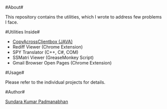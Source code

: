 #About#

This repository contains the utilities, which I wrote to address few problems I face.

#Utilities Inside#


  + [CopyAcrossClientbox (JAVA)](https://github.com/clicksuku/SundarkpCode/blob/master/CopyAcrossClientBox%5BJava%5D/Readme.md)
  + Rediff Viewer       (Chrome Extension)
  + SPY Translator      (C++, C#, COM)
  + SSMatri Viewer      (GreaseMonkey Script)
  + Gmail Browser Open Pages  (Chrome Extension)

#Usage#

Please refer to the individual projects for details.

#Author#

[Sundara Kumar Padmanabhan](http://www.linkedin.com/in/sundarkp)





